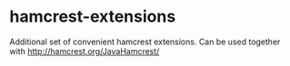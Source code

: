 # hamcrest-extensions
Additional set of convenient hamcrest extensions. Can be used together with http://hamcrest.org/JavaHamcrest/
